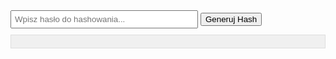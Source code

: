 <input type="text" id="password" placeholder="Wpisz hasło do hashowania..." style="width: 300px; padding: 5px;">
<button onclick="generateHash()">Generuj Hash</button>

<pre id="hashResult" style="background: #f0f0f0; padding: 10px; border: 1px solid #ddd; margin-top: 10px;"></pre>

<script>
async function generateHash() {
    const password = document.getElementById('password').value;
    const encoder = new TextEncoder();
    const data = encoder.encode(password);
    const hashBuffer = await crypto.subtle.digest('SHA-256', data);
    const hashArray = Array.from(new Uint8Array(hashBuffer));
    const hashHex = hashArray.map(b => b.toString(16).padStart(2, '0')).join('');
    document.getElementById('hashResult').textContent = `Hash: ${hashHex}`;
}
</script>
